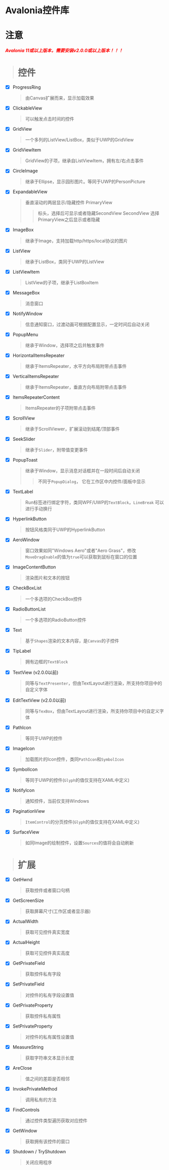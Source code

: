 # Avalonia控件库

# 注意
**<span style="color:red;">_Avalonia 11或以上版本，需要安装v2.0.0或以上版本！！！_</span>**

> # 控件

- [x] ProgressRing
  > 由Canvas扩展而来，显示加载效果

- [x] ClickableView
  > 可以触发点击时间的控件

- [x] GridView
  > 一个多列的ListView/ListBox，类似于UWP的GridView

- [x] GridViewItem
  > GridView的子项，继承自ListViewItem，拥有左/右点击事件

- [x] CircleImage
  > 继承于Ellipse，显示园形图片。等同于UWP的PersonPicture

- [x] ExpandableView
  > 垂直滚动的两层显示/隐藏控件
  > PrimaryView
  > > 标头，选择后可显示或者隐藏SecondView
  > SecondView
  > > 选择PrimaryView之后显示或者隐藏

- [x] ImageBox
  > 继承于Image，支持加载http/https/local协议的图片

- [x] ListView
  > 继承于ListBox，类同于UWP的ListView 

- [x] ListViewItem
  > ListView的子项，继承于ListBoxItem

- [x] MessageBox
  > 消息窗口

- [x] NotifyWindow
  > 信息通知窗口，过渡动画可根据配置显示，一定时间后自动关闭

- [x] PopupMenu
  > 继承于Window，选择项之后并触发事件

- [x] HorizontalItemsRepeater
  > 继承于ItemsRepeater，水平方向布局附带点击事件

- [x] VerticalItemsRepeater
  > 继承于ItemsRepeater，垂直方向布局附带点击事件

- [x] ItemsRepeaterContent
  > ItemsRepeater的子项附带点击事件

- [x] ScrollView
  > 继承于ScrollViewer，扩展滚动到结尾/顶部事件

- [x] SeekSlider
  > 继承于`Slider`，附带值变更事件

- [x] PopupToast
  > 继承于Window，显示消息对话框并在一段时间后自动关闭
  > > 不同于`PopupDialog`， 它在工作区中内控件/面板中显示

- [x] TextLabel
  > Run标签进行绑定字符，类同WPF/UWP的`TextBlock`，`LineBreak` 可以进行手动换行

- [x] HyperlinkButton
  > 按钮风格类同于UWP的HyperlinkButton

- [x] AeroWindow
  > 窗口效果如同"Windows Aero"或者"Aero Grass"，修改`MoveDragEnable`的值为`true`可以获取到鼠标在窗口的位置

- [x] ImageContentButton
  > 渲染图片和文本的按钮

- [x] CheckBoxList
  > 一个多选项的CheckBox控件

- [x] RadioButtonList
  > 一个多选项的RadioButton控件

- [x] Text
  > 基于`Shapes`渲染的文本内容，是`Canvas`的子控件

- [x] TipLabel
  > 拥有边框的`TextBlock`

- [x] TextView  (v2.0.0以前)
  > 同等与`TextPresenter`，但由TextLayout进行渲染，所支持你项目中的自定义字体

- [x] EditTextView  (v2.0.0以前)
  > 同等与`TexBox`，但由TextLayout进行渲染，所支持你项目中的自定义字体

- [x] PathIcon
  > 等同于UWP的控件

- [x] ImageIcon
  > 加载图片的Icon控件，类同`PathIcon`和`SymbolIcon` 

- [x] SymbolIcon
  > 等同于UWP的控件(`Glyph`的值仅支持在XAML中定义)

- [x] NotifyIcon
  > 通知控件，当前仅支持Windows

- [x] PaginationView
  > `ItemControl`的分页控件(`Glyph`的值仅支持在XAML中定义)

- [x] SurfaceView
  > 如同Image的绘制控件，设置`Sources`的值将会自动刷新

> # 扩展

- [x] GetHwnd
  > 获取控件或者窗口句柄

- [x] GetScreenSize
  > 获取屏幕尺寸(工作区或者显示器)

- [x] ActualWidth
  > 获取可见控件真实宽度

- [x] ActualHeight
  > 获取可见控件真实高度

- [x] GetPrivateField
  > 获取控件私有字段

- [x] SetPrivateField

  > 对控件的私有字段设置值

- [x] GetPrivateProperty

  > 获取控件私有属性

- [x] SetPrivateProperty

  > 对控件的私有属性设置值

- [x] MeasureString

  > 获取字符串文本显示长度

- [x] AreClose

  > 值之间的差距是否相邻

- [x] InvokePrivateMethod

  > 调用私有的方法

- [x] FindControls

  > 通过控件类型遍历获取对应控件

- [x] GetWindow
  > 获取拥有该控件的窗口

- [x] Shutdown / TryShutdown
  > 关闭应用程序